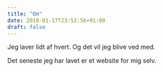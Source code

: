 ```yaml
---
title: "Om"
date: 2018-01-17T23:52:56+01:00
draft: false
---
```


Jeg laver lidt af hvert. Og det vil jeg blive ved med.

Det seneste jeg har lavet er et website for mig selv.
